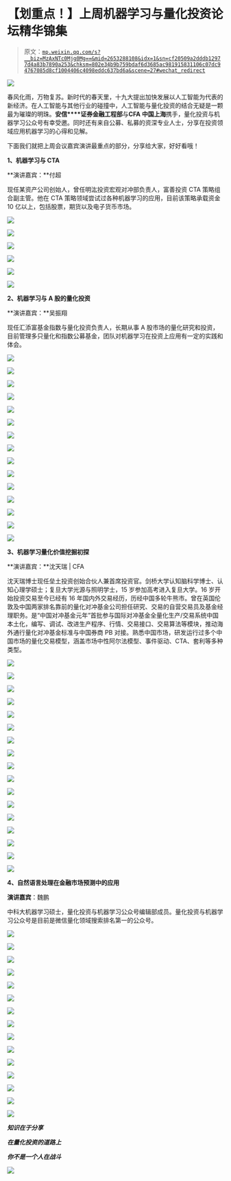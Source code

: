 # 【划重点！】上周机器学习与量化投资论坛精华锦集

> 原文：[`mp.weixin.qq.com/s?__biz=MzAxNTc0Mjg0Mg==&mid=2653288108&idx=1&sn=cf20509a2dddb12977d4a83b7890a253&chksm=802e34b9b759bdaf6d3685ac981915831106c07dc94767085d8cf1004406c4098eddc637bd6a&scene=27#wechat_redirect`](http://mp.weixin.qq.com/s?__biz=MzAxNTc0Mjg0Mg==&mid=2653288108&idx=1&sn=cf20509a2dddb12977d4a83b7890a253&chksm=802e34b9b759bdaf6d3685ac981915831106c07dc94767085d8cf1004406c4098eddc637bd6a&scene=27#wechat_redirect)

![](img/25894053190edcb43adc88e1149db53a.png)

春风化雨，万物复苏。新时代的春天里，十九大提出加快发展以人工智能为代表的新经济。在人工智能与其他行业的碰撞中，人工智能与量化投资的结合无疑是一颗最为璀璨的明珠。**安信****证券金融工程部**与**CFA 中国上海**携手，量化投资与机器学习公众号有幸受邀。同时还有来自公募、私募的资深专业人士，分享在投资领域应用机器学习的心得和见解。

下面我们就把上周会议嘉宾演讲最重点的部分，分享给大家，好好看哦！

**1、机器学习与 CTA**

**演讲嘉宾：**付超    

现任某资产公司创始人，曾任明汯投资宏观对冲部负责人，富善投资 CTA 策略组合副主管。他在 CTA 策略领域尝试过各种机器学习的应用，目前该策略承载资金 10 亿以上，包括股票，期货以及电子货币市场。

![](img/025948e43d2d2c3e58c788fa155a02f6.png)

![](img/2564c6cf04c28b1deedca92a10c22e10.png)

![](img/e947c3810f24f646a7746039f25dc767.png)

![](img/48e248a74facf2e3dfd2d2159f3db848.png)

![](img/44d3e59e3ee46f6e32a397a438865790.png)

![](img/49e868ad7862b0836da1bf3f5c306aab.png)

**2、机器学习与 A 股的量化投资**

**演讲嘉宾：**吴振翔

现任汇添富基金指数与量化投资负责人，长期从事 A 股市场的量化研究和投资，目前管理多只量化和指数公募基金，团队对机器学习在投资上应用有一定的实践和体会。

![](img/6b5315d138a956938c6c6517fc796c59.png)

![](img/3ef6bdbc19c28221acb3ec8ce48a1ea0.png)

![](img/3446cad008195d63ad13349959f644b7.png)

![](img/7de24e46e5ff3e327958e11d47598547.png)

![](img/6f7e8f58c93b98dacb751c79f13cd377.png)

![](img/2bec2152e639da52ad3ca76cdb888d1f.png)

![](img/00d903fcf3cd05d66f85e2578269a96c.png)

![](img/e47fd5889248d7ee1c0de5457b317df4.png)

![](img/79587f7cf3aeee4bed649fb3ff424296.png)

![](img/2f4f8b1d4638270a4ceb3e10907be8d6.png)

![](img/f3e8d04622acfdbc0faf2cede1487c5d.png)

![](img/ddb303500f21e726f873dae37fe76b0d.png)

![](img/cac902765197702a8246d04dda5df4df.png)

![](img/2e23d3a6c9c0a20ad2f87b6db0e61d36.png)

![](img/93910108797b1dc2485c09fa96192350.png)

**3、机器学习量化价值挖掘初探**

**演讲嘉宾：**沈天瑞 | CFA

沈天瑞博士现任垒土投资创始合伙人兼首席投资官。剑桥大学认知脑科学博士、认知心理学硕士；复旦大学光源与照明学士，15 岁参加高考进入复旦大学。16 岁开始投资交易至今已经有 16 年国内外交易经历，历经中国多轮牛熊市。曾在英国伦敦及中国两家排名靠前的量化对冲基金公司担任研究、交易的自营交易员及基金经理职务。是“中国对冲基金元年”首批参与国际对冲基金全量化生产/交易系统中国本土化，编写、调试、改进生产程序、行情、交易接口、交易算法等模块，推动海外通行量化对冲基金标准与中国券商 PB 对接。熟悉中国市场，研发运行过多个中国市场的量化交易模型，涵盖市场中性阿尔法模型、事件驱动、CTA、套利等多种类型。

![](img/3210d36db6954f98eab5fcd012ef9496.png)

![](img/570e3a8321ee32c4172d6b33e82509a1.png)

![](img/f50839bb7cc4235c0e3dfbed572d58f0.png)

![](img/2c4145378bf69ae0b4d2a64f6ddf8480.png)

![](img/856b25bc4f177727d6c791a6e20472f6.png)

![](img/36f356a04f133195436078f182091dfa.png)

![](img/647c0d18dbb1c053ba733ce12179b0fc.png)

![](img/4eba8f20a1bdbc7b6e7736b010cf1d93.png)

![](img/ed51ae587adc2f06b50f7212900fe4fb.png)

![](img/d4f32db7a564c057e2fc48af34ea4e67.png)

![](img/0faffa938828e0b92dd6854f8359682d.png)

![](img/48898ea7c12a318d4d67664959f5fc6f.png)

![](img/3a338582eae64a00047ecada862d3cc6.png)

![](img/42aa095fe17b9fdc2df74dff44226a07.png)

![](img/a92ca1b42fdb602864f401b45c10b601.png)

![](img/53e4d718bede097866f9946a511dd4ea.png)

![](img/a8b422cb0aaedd890a2de42869ec2d16.png)

**4、自然语言处理在金融市场预测中的应用**

**演讲嘉宾**：魏鹏

中科大机器学习硕士，量化投资与机器学习公众号编辑部成员。量化投资与机器学习公众号是目前是微信量化领域搜索排名第一的公众号。

![](img/8359d772a58a3c3b376f79c68a748bdb.png)

![](img/9b759e2793d2eeb204d78472d938e09e.png)

![](img/de20e43d58f757b16b2e71dfe5a424ee.png)

![](img/11d45be54282d3859020b0388f47f486.png)

![](img/961c16e8834c524583239f8a05e62580.png)

![](img/48ced40d4515e089ab81cfcd77c69268.png)

![](img/7b5df2f80ff5537ae7e20570814f302c.png)

![](img/a4bb1c937ecd9cf4d1b05cb047f8ec10.png)

![](img/b10b5f196be0660bba21dd391dbc45f0.png)

![](img/81f0ae35db38f6a660a5cf5ce7346275.png)

![](img/e5335baa6b62a95151d797c4dc53f2f8.png)

![](img/d75b6116599b662f1beeae35bbc88c7d.png)

![](img/381866de4ef33ce095219cc29cc9b38e.png)

![](img/eda6a5a97d5be095a10eec9b31348b34.png)

![](img/63d76a8cdff7dd83f1e95813f435de8f.png)

***知识在于分享***

***在量化投资的道路上***

***你不是一个人在战斗***

**![](img/ab31c7f71559ea97726b91345e9ffb76.png)**